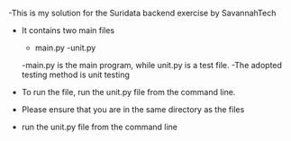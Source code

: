 -This is my solution for the Suridata backend exercise by SavannahTech
- It contains two main files
    - main.py
    -unit.py

    -main.py is the main program, while unit.py is a test file. 
    -The adopted testing method is unit testing

- To run the file, run the unit.py file from the command line. 
- Please ensure that you are in the same directory as the files
- run the unit.py file from the command line
